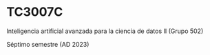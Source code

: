 # TC3007C
Inteligencia artificial avanzada para la ciencia de datos II (Grupo 502)

Séptimo semestre (AD 2023)
